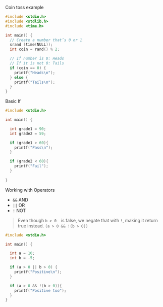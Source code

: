 
Coin toss example
```c
#include <stdio.h>
#include <stdlib.h>
#include <time.h>

int main() {
  // Create a number that’s 0 or 1
  srand (time(NULL));
  int coin = rand() % 2;

  // If number is 0: Heads
  // If it is not 0: Tails
  if (coin == 0) {
    printf("Heads\n");
  } else {
    printf("Tails\n");
  }
}
```

Basic If 
```c
#include <stdio.h>

int main() {

  int grade1 = 90;
  int grade2 = 59;

  if (grade1 > 60){
    printf("Pass\n");
  }

  if (grade2 < 60){
    printf("Fail");
  }
  
}
```


Working with Operators

- `&&` AND
- `||` OR
- `!` NOT

> Even though `b > 0  `is false, we negate that with `!`,  making it return true instead. 
>  `(a > 0 && !(b > 0))`

```c
#include <stdio.h>

int main() {

  int a = 10;
  int b = -5;

  if (a > 0 || b > 0) {
    printf("Positive\n");
  }

  if (a > 0 && !(b > 0)){
    printf("Positive too");
  }
}
```